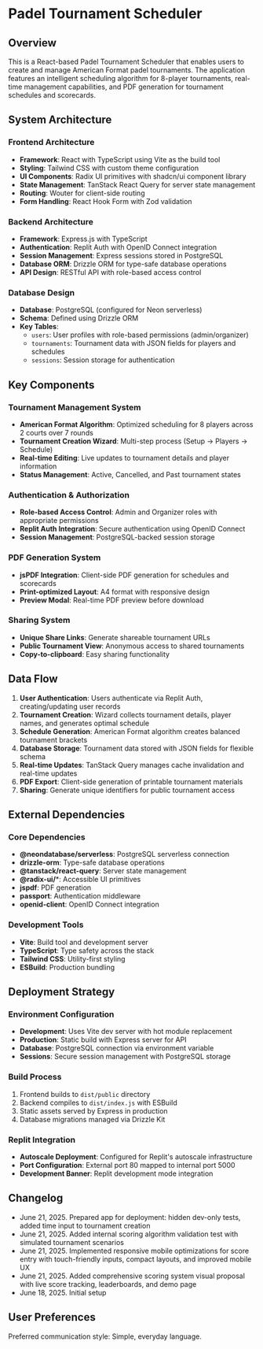 # Padel Tournament Scheduler

## Overview
This is a React-based Padel Tournament Scheduler that enables users to create and manage American Format padel tournaments. The application features an intelligent scheduling algorithm for 8-player tournaments, real-time management capabilities, and PDF generation for tournament schedules and scorecards.

## System Architecture

### Frontend Architecture
- **Framework**: React with TypeScript using Vite as the build tool
- **Styling**: Tailwind CSS with custom theme configuration
- **UI Components**: Radix UI primitives with shadcn/ui component library
- **State Management**: TanStack React Query for server state management
- **Routing**: Wouter for client-side routing
- **Form Handling**: React Hook Form with Zod validation

### Backend Architecture
- **Framework**: Express.js with TypeScript
- **Authentication**: Replit Auth with OpenID Connect integration
- **Session Management**: Express sessions stored in PostgreSQL
- **Database ORM**: Drizzle ORM for type-safe database operations
- **API Design**: RESTful API with role-based access control

### Database Design
- **Database**: PostgreSQL (configured for Neon serverless)
- **Schema**: Defined using Drizzle ORM
- **Key Tables**:
  - `users`: User profiles with role-based permissions (admin/organizer)
  - `tournaments`: Tournament data with JSON fields for players and schedules
  - `sessions`: Session storage for authentication

## Key Components

### Tournament Management System
- **American Format Algorithm**: Optimized scheduling for 8 players across 2 courts over 7 rounds
- **Tournament Creation Wizard**: Multi-step process (Setup → Players → Schedule)
- **Real-time Editing**: Live updates to tournament details and player information
- **Status Management**: Active, Cancelled, and Past tournament states

### Authentication & Authorization
- **Role-based Access Control**: Admin and Organizer roles with appropriate permissions
- **Replit Auth Integration**: Secure authentication using OpenID Connect
- **Session Management**: PostgreSQL-backed session storage

### PDF Generation System
- **jsPDF Integration**: Client-side PDF generation for schedules and scorecards
- **Print-optimized Layout**: A4 format with responsive design
- **Preview Modal**: Real-time PDF preview before download

### Sharing System
- **Unique Share Links**: Generate shareable tournament URLs
- **Public Tournament View**: Anonymous access to shared tournaments
- **Copy-to-clipboard**: Easy sharing functionality

## Data Flow

1. **User Authentication**: Users authenticate via Replit Auth, creating/updating user records
2. **Tournament Creation**: Wizard collects tournament details, player names, and generates optimal schedule
3. **Schedule Generation**: American Format algorithm creates balanced tournament brackets
4. **Database Storage**: Tournament data stored with JSON fields for flexible schema
5. **Real-time Updates**: TanStack Query manages cache invalidation and real-time updates
6. **PDF Export**: Client-side generation of printable tournament materials
7. **Sharing**: Generate unique identifiers for public tournament access

## External Dependencies

### Core Dependencies
- **@neondatabase/serverless**: PostgreSQL serverless connection
- **drizzle-orm**: Type-safe database operations
- **@tanstack/react-query**: Server state management
- **@radix-ui/***: Accessible UI primitives
- **jspdf**: PDF generation
- **passport**: Authentication middleware
- **openid-client**: OpenID Connect integration

### Development Tools
- **Vite**: Build tool and development server
- **TypeScript**: Type safety across the stack
- **Tailwind CSS**: Utility-first styling
- **ESBuild**: Production bundling

## Deployment Strategy

### Environment Configuration
- **Development**: Uses Vite dev server with hot module replacement
- **Production**: Static build with Express server for API
- **Database**: PostgreSQL connection via environment variable
- **Sessions**: Secure session management with PostgreSQL storage

### Build Process
1. Frontend builds to `dist/public` directory
2. Backend compiles to `dist/index.js` with ESBuild
3. Static assets served by Express in production
4. Database migrations managed via Drizzle Kit

### Replit Integration
- **Autoscale Deployment**: Configured for Replit's autoscale infrastructure
- **Port Configuration**: External port 80 mapped to internal port 5000
- **Development Banner**: Replit development mode integration

## Changelog
- June 21, 2025. Prepared app for deployment: hidden dev-only tests, added time input to tournament creation
- June 21, 2025. Added internal scoring algorithm validation test with simulated tournament scenarios
- June 21, 2025. Implemented responsive mobile optimizations for score entry with touch-friendly inputs, compact layouts, and improved mobile UX
- June 21, 2025. Added comprehensive scoring system visual proposal with live score tracking, leaderboards, and demo page
- June 18, 2025. Initial setup

## User Preferences
Preferred communication style: Simple, everyday language.